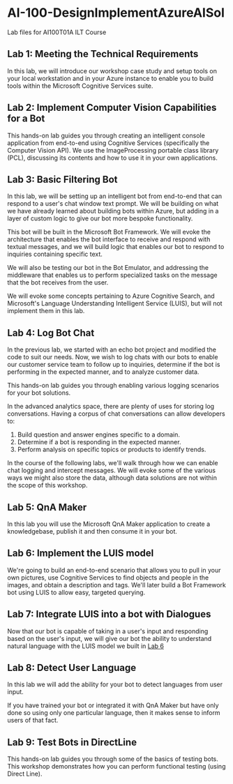 # AI-100-DesignImplementAzureAISol

Lab files for AI100T01A ILT Course

## Lab 1: Meeting the Technical Requirements

In this lab, we will introduce our workshop case study and setup tools on your local workstation and in your Azure instance to enable you to build tools within the Microsoft Cognitive Services suite.

## Lab 2: Implement Computer Vision Capabilities for a Bot

This hands-on lab guides you through creating an intelligent console application from end-to-end using Cognitive Services (specifically the Computer Vision API). We use the ImageProcessing portable class library (PCL), discussing its contents and how to use it in your own applications.

## Lab 3: Basic Filtering Bot

In this lab, we will be setting up an intelligent bot from end-to-end that can respond to a user's chat window text prompt. We will be building on what we have already learned about building bots within Azure, but adding in a layer of custom logic to give our bot more bespoke functionality.

This bot will be built in the Microsoft Bot Framework. We will evoke the architecture that enables the bot interface to receive and respond with textual messages, and we will build logic that enables our bot to respond to inquiries containing specific text.

We will also be testing our bot in the Bot Emulator, and addressing the middleware that enables us to perform specialized tasks on the message that the bot receives from the user.

We will evoke some concepts pertaining to Azure Cognitive Search, and Microsoft's Language Understanding Intelligent Service (LUIS), but will not implement them in this lab.

## Lab 4: Log Bot Chat

In the previous lab, we started with an echo bot project and modified the code to suit our needs.  Now, we wish to log chats with our bots to enable our customer service team to follow up to inquiries, determine if the bot is performing in the expected manner, and to analyze customer data.

This hands-on lab guides you through enabling various logging scenarios for your bot solutions.

In the advanced analytics space, there are plenty of uses for storing log conversations. Having a corpus of chat conversations can allow developers to:

1. Build question and answer engines specific to a domain.
2. Determine if a bot is responding in the expected manner.
3. Perform analysis on specific topics or products to identify trends.

In the course of the following labs, we'll walk through how we can enable chat logging and intercept messages. We will evoke some of the various ways we might also store the data, although data solutions are not within the scope of this workshop.

## Lab 5: QnA Maker

In this lab you will use the Microsoft QnA Maker application to create a knowledgebase, publish it and then consume it in your bot.

## Lab 6: Implement the LUIS model

We're going to build an end-to-end scenario that allows you to pull in your own pictures, use Cognitive Services to find objects and people in the images, and obtain a description and tags. We'll later build a Bot Framework bot using LUIS to allow easy, targeted querying.

## Lab 7: Integrate LUIS into a bot with Dialogues

Now that our bot is capable of taking in a user's input and responding based on the user's input, we will give our bot the ability to understand natural language with the LUIS model we built in [Lab 6](/Lab6-Implement_LUIS/02-Implement_LUIS.md)

## Lab 8: Detect User Language

In this lab we will add the ability for your bot to detect languages from user input.

If you have trained your bot or integrated it with QnA Maker but have only done so using only one particular language, then it makes sense to inform users of that fact.  

## Lab 9: Test Bots in DirectLine

This hands-on lab guides you through some of the basics of testing bots. This workshop demonstrates how you can perform functional testing (using Direct Line).
